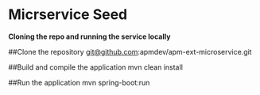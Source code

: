 Micrservice Seed
===

**Cloning the repo and running the service locally**

##Clone the repository
git@github.com:apmdev/apm-ext-microservice.git

##Build and compile the application
mvn clean install

##Run the application
mvn spring-boot:run
